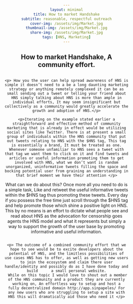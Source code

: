```yaml
---
layout: minimal
title: How to market Handshake
subtitle: reasonable, respectful outreach
cover-img: /assets/img/Market.jpg
thumbnail-img: /assets/img/Market.jpg
share-img: /assets/img/Market.jpg
tags: [HNS, Marketing]
---
```

<html>
<head>
<meta name="viewport" content="width=device-width, initial-scale=1">
<style>
  h2 {text-align: center;}
p {text-align: center;}
div {text-align: center;}
li {text-align: left;}
* {
  box-sizing: border-box;
}

/* Create two equal columns that floats next to each other */
.column {
  float: left;
  width: 50%;
  padding: 10px;
  height: 300px; /* Should be removed. Only for demonstration */
}

/* Clear floats after the columns */
.row:after {
  content: "";
  display: table;
  clear: both;
}
</style>
</head>
<body>

<h2>How to market Handshake, A community effort.</h2>

<div class="row">
  <div class="column">
    
    
    <p> How you the user can help spread awareness of HNS is simple it doesn’t need to a be a long daunting marketing strategy or anything remotely complexed it can be as small sending out a tweet or telling your friend about HNS simply talking about HNS is more than ample in individual efforts, It may seem insignificant but collectively as a community would greatly accelerate the growth and adoption of HNS.</p>
    
    <p>Iterating on the example stated earlier a straightforward and effective method of community marketing that is already in effect would be utilizing social sites like Twitter. There is at present a small group of individuals within the HNS community that put out tweets relating to HNS with the $HNS tag, This tag is essentially a brand, It must be treated as one. Whenever someone unfamiliar to HNS sees a tweet with that tag we want them to click on it and find tweets and articles or useful information promoting them to get involved with HNS, what we don’t want is random unorganized, uninformative tweets filling the space and bocking potential user from graining an understanding in that brief moment we have their attention </p>
    
  <p> What can we do about this? Once more all you need to do is a simple task, Like and retweet the useful informative tweets within the $HNS tag thus promoting these tweets. Every day if you possess the free time just scroll through the $HNS tag and help promote those which shine a positive light on HNS. This by no means is an effort to dictate what people see and read about HNS as the advocation for censorship goes agents the HNS model and what it represents but simply a way to support the growth of the user base by promoting informative and useful information. 

</p>
  </div>
  <div class="column">
   
    <p> The outcome of a combined community effort that we hope to see would be to excite developers about the potential of HNS, and the limitless possibilities of       use cases HNS has to offer, as well as getting new users to join the ecosystem and claim there user handle/identity and possibly do as I have done today and build      a small personal website.
     While on this topic I would love to shout out a member of the HNS community and a product they are currently working on, An effortless way to setup and host a       fully decentralized domain http://app.sinpapeles/ For any new users who are struggling to setup a site with HNS this will dramatically aid those who need it </p>
  </div>
</div>

</body>
</html>
